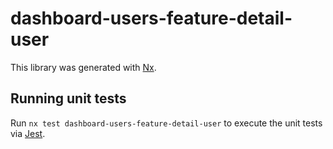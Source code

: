 # dashboard-users-feature-detail-user

This library was generated with [Nx](https://nx.dev).

## Running unit tests

Run `nx test dashboard-users-feature-detail-user` to execute the unit tests via [Jest](https://jestjs.io).
